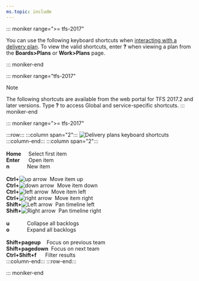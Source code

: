 ```yaml
---
ms.topic: include
---
```



<a id="plan-shortcuts"></a>

::: moniker range=">= tfs-2017"

You can use the following keyboard shortcuts when [interacting with a delivery plan](/azure/devops/boards/plans/review-team-plans). To view the valid shortcuts, enter **?** when viewing a plan from the **Boards>Plans** or **Work>Plans** page.

::: moniker-end

::: moniker range="tfs-2017"
> [!NOTE]
> The following shortcuts are available from the web portal for TFS 2017.2 and later versions. Type **?** to access  Global and service-specific shortcuts.
::: moniker-end

::: moniker range=">= tfs-2017"

:::row:::
   :::column span="2":::
      ![Delivery plans keyboard shortcuts](/azure/devops/media/keyboard-shortcuts/delivery-plans-cloud.png)  
   :::column-end:::
   :::column span="2":::
      <br/> <br/> 
      **Home**&nbsp;&nbsp;&nbsp;&nbsp;&nbsp;Select first item<br/>
      **Enter**&nbsp;&nbsp;&nbsp;&nbsp;&nbsp;&nbsp;Open item<br/> 
      **n**&nbsp;&nbsp;&nbsp;&nbsp;&nbsp;&nbsp;&nbsp;&nbsp;&nbsp;&nbsp;&nbsp;&nbsp;New item<br/> 
      <br/> 
      **Ctrl+**![up arrow](/azure/devops/boards/media/icons/Arrow_Up.png)&nbsp;&nbsp;Move item up<br/>
      **Ctrl+**![down arrow](/azure/devops/boards/media/icons/Arrow_Down.png)&nbsp;&nbsp;Move item down<br/>
      **Ctrl+**![left arrow](/azure/devops/boards/media/icons/Arrow_Next.png)&nbsp;&nbsp;Move item left<br/>
      **Ctrl+**![right arrow](/azure/devops/boards/media/icons/Arrow_Previous.png)&nbsp;&nbsp;Move item right  
      **Shift+**![Left arrow](/azure/devops/boards/media/icons/Arrow_Next.png)&nbsp;&nbsp;Pan timeline left<br/>
      **Shift+**![Right arrow](/azure/devops/boards/media/icons/Arrow_Previous.png)&nbsp;&nbsp;Pan timeline right  
      <br/> 
      **u**&nbsp;&nbsp;&nbsp;&nbsp;&nbsp;&nbsp;&nbsp;&nbsp;&nbsp;&nbsp;&nbsp;&nbsp;Collapse all backlogs<br/>
      **o**&nbsp;&nbsp;&nbsp;&nbsp;&nbsp;&nbsp;&nbsp;&nbsp;&nbsp;&nbsp;&nbsp;&nbsp;Expand all backlogs<br/>  
      **Shift+pageup**&nbsp;&nbsp;&nbsp;&nbsp;Focus on previous team  
      **Shift+pagedown**&nbsp;&nbsp;Focus on next team   
      **Ctrl+Shift+f**&nbsp;&nbsp;&nbsp;&nbsp;&nbsp;&nbsp;Filter results  
   :::column-end:::
:::row-end:::
 
::: moniker-end


